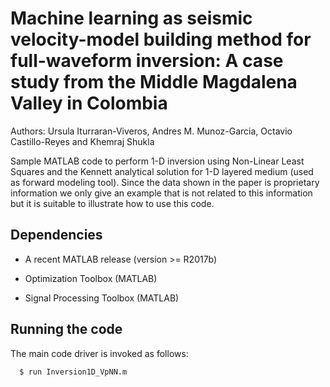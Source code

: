 # Machine learning as seismic velocity-model building method for full-waveform inversion: A case study from the Middle Magdalena Valley in Colombia

Authors: Ursula Iturraran-Viveros, Andres M. Munoz-Garcia, Octavio Castillo-Reyes and Khemraj Shukla

Sample MATLAB code to perform 1-D inversion using Non-Linear Least Squares and the
Kennett analytical solution for 1-D layered medium (used as forward modeling tool).
Since the data shown in the paper is proprietary information we only give
an example that is not related to this information but it is suitable to
illustrate how to use this code.

Dependencies
------------
- A recent MATLAB release (version >= R2017b)

- Optimization Toolbox (MATLAB)

- Signal Processing Toolbox (MATLAB)

Running the code
----------------
The main code driver is invoked as follows:

```
  $ run Inversion1D_VpNN.m
```
